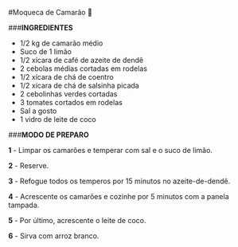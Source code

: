 

#Moqueca de Camarão 🦐


###**INGREDIENTES**

 - 1/2 kg de camarão médio
 - Suco de 1 limão
 - 1/2 xícara de café de azeite de dendê
 - 2 cebolas médias cortadas em rodelas
 - 1/2 xícara de chá de coentro
 - 1/2 xícara de chá de salsinha picada
 - 2 cebolinhas verdes cortadas
 - 3 tomates cortados em rodelas
 - Sal a gosto
 - 1 vidro de leite de coco

###**MODO DE PREPARO**

**1** - Limpar os camarões e temperar com sal e o suco de limão.

**2** - Reserve.

**3** - Refogue todos os temperos por 15 minutos no azeite-de-dendê.

**4** - Acrescente os camarões e cozinhe por 5 minutos com a panela tampada.

**5** - Por último, acrescente o leite de coco.

**6** - Sirva com arroz branco.